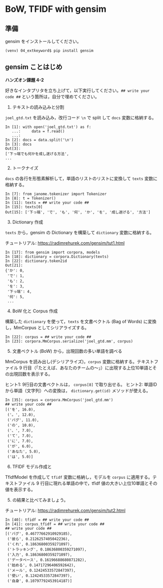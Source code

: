 # BoW, TFIDF with gensim

## 準備

gensim をインストールしてください。

```
(venv) 04_extkeyword$ pip install gensim
```

## gensim ことはじめ

**ハンズオン課題 4-2**

好きなインタプリタを立ち上げて，以下実行してください。`## write your code ##` という箇所は，自分で埋めてください。

1. テキストの読み込みと分割

`joel_gtd.txt` を読み込み，改行コード `\n` で split して `docs` 変数に格納する。

```
In [1]: with open('joel_gtd.txt') as f:
   ...:     data = f.read()
   ...:
In [2]: docs = data.split('\n')
In [3]: docs
Out[3]:
['下っ端でも何かを成し遂げる方法',
...
```

2. トークナイズ

`docs` の各行を形態素解析して，単語のリストのリストに変換して `texts` 変数に格納する。

```
In [7]: from janome.tokenizer import Tokenizer
In [8]: t = Tokenizer()
In [11]: texts = ## write your code ##
In [15]: texts[0]
Out[15]: ['下っ端', 'で', 'も', '何', 'か', 'を', '成し遂げる', '方法']
```

3. Dictionary 作成

`texts` から，gensim の Dictionary を構築して `dictionary` 変数に格納する。

チュートリアル: https://radimrehurek.com/gensim/tut1.html

```
In [17]: from gensim import corpora, models
In [18]: dictionary = corpora.Dictionary(texts)
In [22]: dictionary.token2id
Out[21]:
{'か': 0,
 'で': 1,
 'も': 2,
 'を': 3,
 '下っ端': 4,
 '何': 5,
 ...
```

4. BoW 化と Corpus 作成

構築した `dictionary` を使って，`texts` を文書ベクトル (Bag of Words) に変換し，MmCorpus としてシリアライズする。

```
In [22]: corpus = ## write your code ##
In [23]: corpora.MmCorpus.serialize('joel_gtd.mm', corpus)
```

5. 文書ベクトル (BoW) から，出現回数の多い単語を調べる

MmCorpus を読み出し(デシリアライズ)，`corpus` 変数に格納する。テキストファイル 9 行目（「たとえば、あなたのチームの〜」）に出現する上位10単語とその出現回数を表示する。

ヒント1: 9行目の文書ベクトルは， `corpus[8]` で取り出せる。
ヒント2: 単語IDから単語（文字列）への変換は， `dictionary.get(id)` メソッドが使える。 

```
In [35]: corpus = corpora.MmCorpus('joel_gtd.mm')
## write your code ##
[('を', 16.0),
 ('。', 12.0),
 ('バグ', 11.0),
 ('の', 10.0),
 ('、', 7.0),
 ('て', 7.0),
 ('に', 7.0),
 ('が', 6.0),
 ('あなた', 5.0),
 ('は', 5.0)]
```

6. TFIDF モデル作成と

TfidfModel を作成して `tfidf` 変数に格納し，モデルを `corpus` に適用する。テキストファイル 9 行目に現れる単語の中で，tfidf 値の大きい上位10単語とその値を表示する。

5. の結果と比べてみましょう。

チュートリアル: https://radimrehurek.com/gensim/tut2.html

```
In [40]: tfidf = ## write your code ##
In [41]: corpus_tfidf = ## write your code ##
## write your code ##
[('バグ', 0.46777662910929185),
 ('彼ら', 0.2126257405042236),
 ('くれ', 0.18636800359271097),
 ('トラッキング', 0.18636800359271097),
 ('入力', 0.18636800359271097),
 ('データベース', 0.16196688680871282),
 ('始める', 0.14717296406592642),
 ('メール', 0.12424533572847397),
 ('使い', 0.12424533572847397),
 ('自身', 0.10797792453914187)]
```